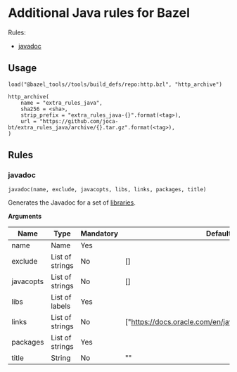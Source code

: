 # Additional Java rules for Bazel

Rules:

- [javadoc](#javadoc)

## Usage

```bazel
load("@bazel_tools//tools/build_defs/repo:http.bzl", "http_archive")

http_archive(
    name = "extra_rules_java",
    sha256 = <sha>,
    strip_prefix = "extra_rules_java-{}".format(<tag>),
    url = "https://github.com/joca-bt/extra_rules_java/archive/{}.tar.gz".format(<tag>),
)
```

## Rules

### javadoc

```bazel
javadoc(name, exclude, javacopts, libs, links, packages, title)
```

Generates the Javadoc for a set of [libraries](https://bazel.build/reference/be/java#java_library).

**Arguments**

| Name      | Type            | Mandatory | Default                                                 |
| ---       | ---             | ---       | ---                                                     |
| name      | Name            | Yes       |                                                         |
| exclude   | List of strings | No        | []                                                      |
| javacopts | List of strings | No        | []                                                      |
| libs      | List of labels  | Yes       |                                                         |
| links     | List of strings | No        | ["https://docs.oracle.com/en/java/javase/17/docs/api/"] |
| packages  | List of strings | Yes       |                                                         |
| title     | String          | No        | ""                                                      |
